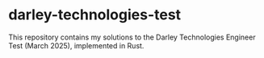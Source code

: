 # darley-technologies-test
This repository contains my solutions to the Darley Technologies Engineer Test (March 2025), implemented in Rust.
